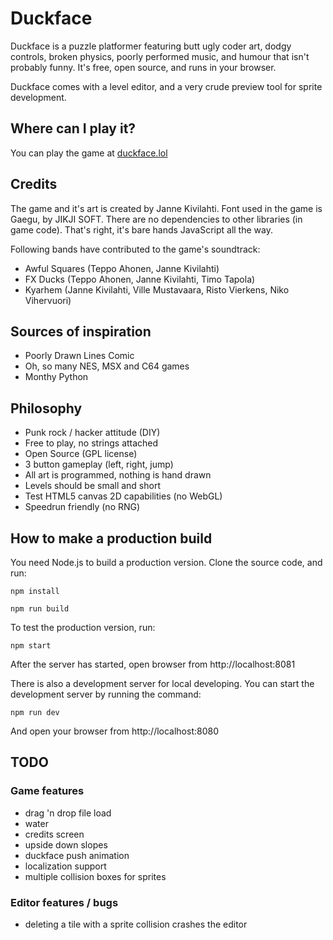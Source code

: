 # Duckface

Duckface is a puzzle platformer featuring butt ugly coder art, dodgy controls, broken physics,
poorly performed music, and humour that isn't probably funny. It's free, open source, and runs in your browser.

Duckface comes with a level editor, and a very crude preview tool for sprite development.

## Where can I play it?

You can play the game at [duckface.lol](https://duckface.lol)

## Credits

The game and it's art is created by Janne Kivilahti. Font used in the game is Gaegu, by JIKJI SOFT. There are no dependencies to other libraries (in game code). That's right, it's bare hands JavaScript all the way.

Following bands have contributed to the game's soundtrack:

- Awful Squares (Teppo Ahonen, Janne Kivilahti)
- FX Ducks (Teppo Ahonen, Janne Kivilahti, Timo Tapola)
- Kyarhem (Janne Kivilahti, Ville Mustavaara, Risto Vierkens, Niko Vihervuori)

## Sources of inspiration

- Poorly Drawn Lines Comic
- Oh, so many NES, MSX and C64 games 
- Monthy Python

## Philosophy

- Punk rock / hacker attitude (DIY)
- Free to play, no strings attached
- Open Source (GPL license)
- 3 button gameplay (left, right, jump)
- All art is programmed, nothing is hand drawn
- Levels should be small and short 
- Test HTML5 canvas 2D capabilities (no WebGL)
- Speedrun friendly (no RNG)

## How to make a production build

You need Node.js to build a production version. Clone the source code, and run:

`npm install`

`npm run build`

To test the production version, run:

`npm start`

After the server has started, open browser from http://localhost:8081

There is also a development server for local developing. You can start the development server by running the command:

`npm run dev`

And open your browser from http://localhost:8080

## TODO

### Game features
- drag 'n drop file load
- water
- credits screen
- upside down slopes
- duckface push animation 
- localization support
- multiple collision boxes for sprites

### Editor features / bugs
- deleting a tile with a sprite collision crashes the editor

